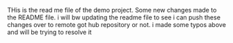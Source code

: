 THis is the read me file of the demo project.
Some new changes made to the README file.
i will bw updating the readme file to see i can push these changes over to remote 
got hub repository or not.
i made some typos above and will be trying to resolve it